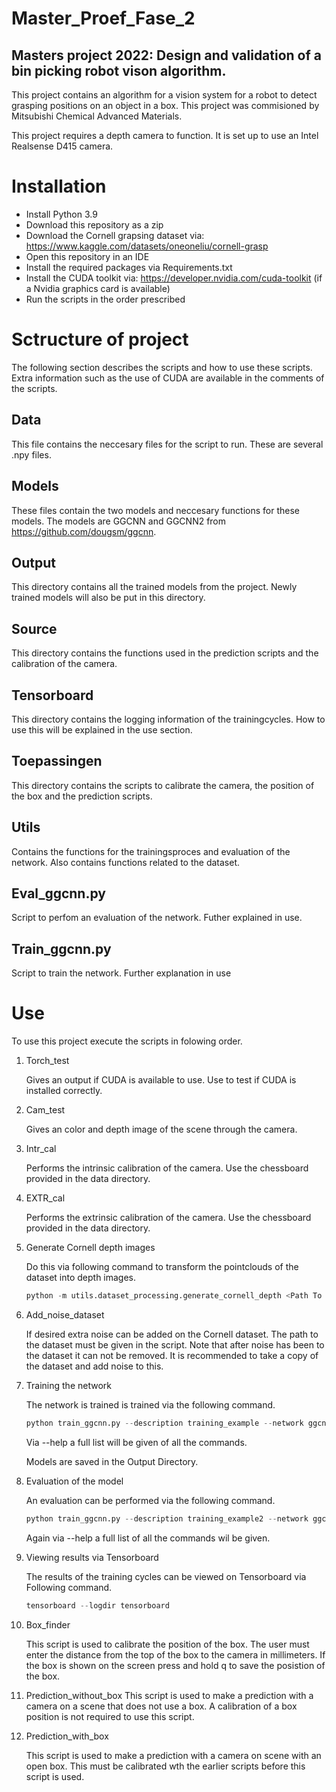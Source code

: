 # Master_Proef_Fase_2

## Masters project 2022: Design and validation of a bin picking robot vison algorithm.

This project contains an algorithm for a vision system for a robot to detect grasping positions on  an object in a box. This project was commisioned by Mitsubishi Chemical Advanced Materials. 

This project requires a depth camera to function. It is set up to use an Intel Realsense D415 camera. 

# Installation
* Install Python 3.9
* Download this repository as a zip
* Download the Cornell grapsing dataset via: https://www.kaggle.com/datasets/oneoneliu/cornell-grasp 
* Open this repository in an IDE
* Install the required packages via Requirements.txt
* Install the CUDA toolkit via: https://developer.nvidia.com/cuda-toolkit (if a Nvidia graphics card is available)
* Run the scripts in the order prescribed

# Sctructure of project

The following section describes the scripts and how to use these scripts. Extra information such as the use of CUDA are available in the comments of the scripts.

## Data
This file contains the neccesary files for the script to run. These are several .npy files.

## Models
These files contain the two models and neccesary functions for these models. The models are GGCNN and GGCNN2 from https://github.com/dougsm/ggcnn.

## Output
This directory contains all the trained models from the project. Newly trained models will also be put in this directory.

## Source
This directory contains the functions used in the prediction scripts and the calibration of the camera.

## Tensorboard
This directory contains the logging information of the trainingcycles. How to use this will be explained in the use section.

## Toepassingen
This directory contains the scripts to calibrate the camera, the position of the box and the prediction scripts.

## Utils
Contains the functions for the trainingsproces and evaluation of the network. Also contains functions related to the dataset.

## Eval_ggcnn.py
Script to perfom an evaluation of the network. Futher explained in use.

## Train_ggcnn.py
Script to train the network. Further explanation in use

# Use

To use this project execute the scripts in folowing order.

1. Torch_test

    Gives an output if CUDA is available to use. Use to test if CUDA is installed correctly. 
2. Cam_test
    
    Gives an color and depth image of the scene through the camera.
3. Intr_cal

    Performs the intrinsic calibration of the camera. Use the chessboard provided in the data directory.
4. EXTR_cal

    Performs the extrinsic calibration of the camera. Use the chessboard provided in the data directory.
5. Generate Cornell depth images

    Do this via following command to transform the pointclouds of the dataset into depth images.
    ```py
    python -m utils.dataset_processing.generate_cornell_depth <Path To Dataset>
    ```
6. Add_noise_dataset

    If desired extra noise can be added on the Cornell dataset.
    The path to the dataset must be given in the script. Note that after noise has been to the dataset it can not be removed. It is recommended to take a copy of the    dataset and add noise to this.
7. Training the network

    The network is trained is trained via the following command.
    ```py
    python train_ggcnn.py --description training_example --network ggcnn --dataset cornell --dataset-path <Path To Dataset>
    ```
    Via --help a full list will be given of all the commands.

    Models are saved in the Output Directory.
8. Evaluation of the model

    An evaluation can be performed via the following command.
    ```py
    python train_ggcnn.py --description training_example2 --network ggcnn --dataset cornell --dataset-path <Path To Dataset>
    ```
    Again via --help a full list of all the commands wil be given.
    
9. Viewing results via Tensorboard

    The results of the training cycles can be viewed on Tensorboard via Following command.
    ```py
    tensorboard --logdir tensorboard
    ```
10. Box_finder

    This script is used to calibrate the position of the box. The user must enter the distance from the top of the box to the camera in millimeters. If the box is shown on the screen press and hold q to save the posistion of the box.

11. Prediction_without_box
    This script is used to make a prediction with a camera on a scene that does not use a box. A calibration of a box position is not required to use this script.

12. Prediction_with_box

    This script is used to make a prediction with a camera on scene with an open box. This must be calibrated wth the earlier scripts before this script is used.
